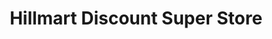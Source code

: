 ---
title: "Hillmart Discount Super Store"
url: /jamaica/hillmart-discount-super-store/
shop: Lebensmittel
---